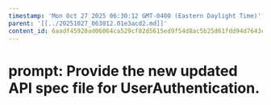 ```yaml
---
timestamp: 'Mon Oct 27 2025 06:30:12 GMT-0400 (Eastern Daylight Time)'
parent: '[[../20251027_063012.01e3acd2.md]]'
content_id: 6aadf45920ad06064ca529cf82d5615ed9f54d8ac5b25d61fdd94d7643cd235b
---
```


# prompt: Provide the new updated API spec file for UserAuthentication.
